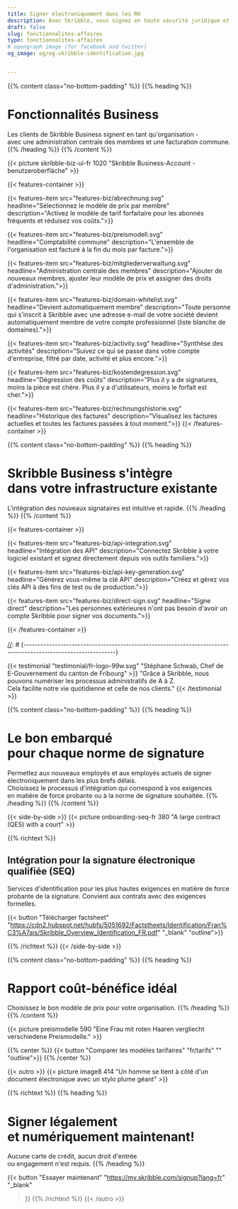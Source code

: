 ```yaml
---
title: Signer électroniquement dans les RH
description: Avec Skribble, vous signez en toute sécurité juridique et en toute simplicité par voie numérique – des contrats de travail aux références en passant par les certificats de salaire.
draft: false
slug: fonctionnalites-affaires
type: fonctionnalites-affaires
# opengraph image (for facebook and twitter)
og_image: og/og-skribble-identification.jpg


---
```


{{% content class="no-bottom-padding" %}}
{{% heading %}}
# Fonctionnalités Business
Les clients de Skribble Business signent en tant qu'organisation - <br class="hide-for-mobile">avec une administration centrale des membres et une facturation commune.
{{% /heading %}}
{{% /content %}}

{{< picture skribble-biz-ui-fr 1020 "Skribble Business-Account - benutzeroberfläche" >}}

{{< features-container >}}

  {{< features-item src="features-biz/abrechnung.svg" 
    headline="Sélectionnez le modèle de prix par membre" 
    description="Activez le modèle de tarif forfaitaire pour les abonnés fréquents et réduisez vos coûts.">}}

  {{< features-item src="features-biz/preismodell.svg" 
    headline="Comptabilité commune" 
    description="L'ensemble de l'organisation est facturé à la fin du mois par facture.">}}

  {{< features-item src="features-biz/mitgliederverwaltung.svg" 
    headline="Administration centrale des membres" 
    description="Ajouter de nouveaux membres, ajuster leur modèle de prix et assigner des droits d'administration.">}}

  {{< features-item src="features-biz/domain-whitelist.svg" 
    headline="Devient automatiquement membre" 
    description="Toute personne qui s'inscrit à Skribble avec une adresse e-mail de votre société devient automatiquement membre de votre compte professionnel (liste blanche de domaines).">}}  

  {{< features-item src="features-biz/activity.svg" 
    headline="Synthèse des activités" 
    description="Suivez ce qui se passe dans votre compte d'entreprise, filtré par date, activité et plus encore.">}}

  {{< features-item src="features-biz/kostendegression.svg" 
    headline="Dégression des coûts" 
    description="Plus il y a de signatures, moins la pièce est chère. Plus il y a d'utilisateurs, moins le forfait est cher.">}}

  {{< features-item src="features-biz/rechnungshistorie.svg" 
    headline="Historique des factures" 
    description="Visualisez les factures actuelles et toutes les factures passées à tout moment.">}}
{{< /features-container >}}

{{% content class="no-bottom-padding" %}}
{{% heading %}}
# Skribble Business s'intègre <br class="hide-for-mobile">dans votre infrastructure existante
L'intégration des nouveaux signataires est intuitive et rapide.
{{% /heading %}}
{{% /content %}}

{{< features-container >}}

  {{< features-item src="features-biz/api-integration.svg" 
    headline="Intégration des API" 
    description="Connectez Skribble à votre logiciel existant et signez directement depuis vos outils familiers.">}}

  {{< features-item src="features-biz/api-key-generation.svg" 
    headline="Générez vous-même la clé API" 
    description="Créez et gérez vos clés API à des fins de test ou de production.">}}

  {{< features-item src="features-biz/direct-sign.svg" 
    headline="Signe direct" 
    description="Les personnes extérieures n'ont pas besoin d'avoir un compte Skribble pour signer vos documents.">}}
<!--
  {{< features-item src="features-biz/onboarding.svg" 
    headline="Intégration par e-mail de l'entreprise" 
    description="En quelques clics, vous permettez à toute l'organisation de signer, une identification supplémentaire n'est pas nécessaire.">}}
//-->
{{< /features-container >}}
<br><br>
[//]: # (--------------------------------------------------------------------------------------------------------------)

{{< testimonial "testimonial/fr-logo-99w.svg" "Stéphane Schwab, Chef de E-Gouvernement du canton de Fribourg" >}}
"Grâce à Skribble, nous pouvons numériser les processus administratifs de A à Z. <br class="hide-for-mobile">Cela facilite notre vie quotidienne et celle de nos clients." {{< /testimonial >}}

[//]: # (--------------------------------------------------------------------------------------------------------------)

{{% content class="no-bottom-padding" %}}
{{% heading %}}
# Le bon embarqué <br class="hide-for-mobile">pour chaque norme de signature
Permettez aux nouveaux employés et aux employés actuels de signer électroniquement dans les plus brefs délais. <br class="hide-for-mobile">Choisissez le processus d'intégration qui correspond à vos exigences <br class="hide-for-mobile"> en matière de force probante ou à la norme de signature souhaitée.
{{% /heading %}}
{{% /content %}}

[//]: # (--------------------------------------------------------------------------------------------------------------)
<!--
{{< side-by-side >}}
{{< picture onboarding-sea-fr 460 "A big contract (FES) with a house and tree" >}}
{{% richtext %}}
## Intégration pour la signature électronique avancée (SEA)
Mise en œuvre à l'échelle de l'organisation en quelques clics.
Convient aux contrats sans exigences formelles.<br>

{{< button
  "Télécharger factsheet"
  ""
  "_blank"
  "outline">}}

{{% /richtext %}}
{{< /side-by-side >}}
//-->
[//]: # (--------------------------------------------------------------------------------------------------------------)

{{< side-by-side >}}
{{< picture onboarding-seq-fr 380 "A large contract (QES) with a court" >}}

{{% richtext %}}
## Intégration pour la signature électronique qualifiée (SEQ)

Services d'identification pour les plus hautes exigences en matière de force probante de la signature.
Convient aux contrats avec des exigences formelles.<br>

{{< button
  "Télécharger factsheet"
  "https://cdn2.hubspot.net/hubfs/5051692/Factstheets/Identification/Fran%C3%A7ais/Skribble_Overview_Identification_FR.pdf"
  "_blank"
  "outline">}}

{{% /richtext %}}
{{< /side-by-side >}}

[//]: # (--------------------------------------------------------------------------------------------------------------)

{{% content class="no-bottom-padding" %}}
{{% heading %}}
# Rapport coût-bénéfice idéal
Choisissez le bon modèle de prix pour votre organisation.
{{% /heading %}}
{{% /content %}}

{{< picture preismodelle 590 "Eine Frau mit roten Haaren vergliecht verschiedene Preismodelle." >}}

{{% center %}}
{{< button
  "Comparer les modèles tarifaires"
  "fr/tarifs"
  ""
  "outline">}}
{{% /center %}}

[//]: # (--------------------------------------------------------------------------------------------------------------)

{{< outro >}}
{{< picture image8 414 "Un homme se tient à côté d'un document électronique avec un stylo plume géant" >}}

{{% richtext %}}
{{% heading %}}
# Signer légalement <br class="hide-for-mobile">et numériquement maintenant!
Aucune carte de crédit, aucun droit d'entrée <br class="hide-for-mobile">ou engagement n'est requis.
{{% /heading %}}

{{< button
  "Essayer maintenant"
  "https://my.skribble.com/signup?lang=fr"
  "_blank"
>}}
{{% /richtext %}}
{{< /outro >}}
